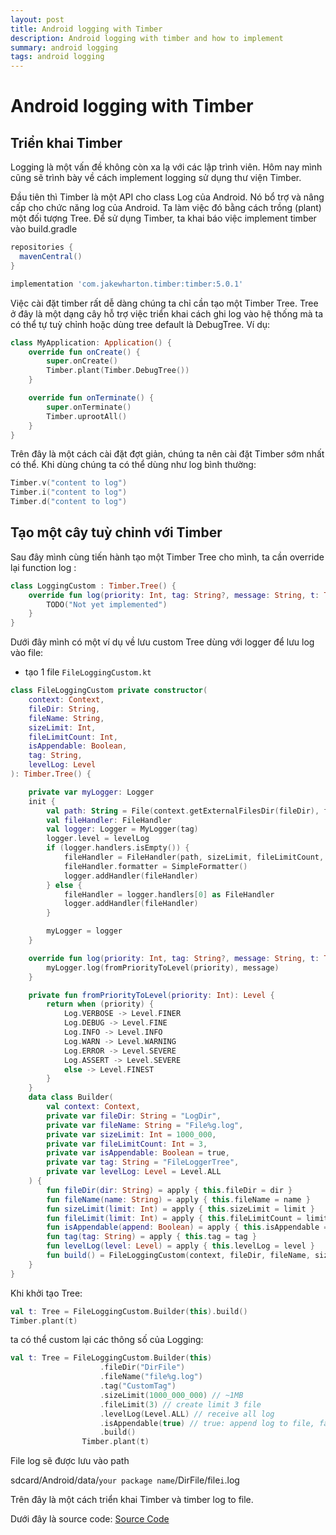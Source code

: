 ```yaml
---
layout: post
title: Android logging with Timber
description: Android logging with timber and how to implement
summary: android logging
tags: android logging
---
```


# Android logging with Timber

## Triển khai Timber
Logging là một vấn đề không còn xa lạ với các lập trình viên. Hôm nay mình cũng sẽ trình bày về cách implement logging sử dụng thư viện Timber.

Đầu tiên thì Timber là một API cho class Log của Android. Nó bổ trợ và nâng cấp cho chức năng log của Android. Ta làm việc đó bằng cách trồng (plant) một đối tượng Tree. Để sử dụng Timber, ta khai báo việc implement timber vào build.gradle 

```gradle
repositories {
  mavenCentral()
}

implementation 'com.jakewharton.timber:timber:5.0.1'
```

Việc cài đặt timber rất dễ dàng chúng ta chỉ cần tạo một Timber Tree. Tree ở đây là một dạng cây hỗ trợ việc triển khai cách ghi log vào hệ thống mà ta có thể tự tuỳ chỉnh hoặc dùng tree default là DebugTree. Ví dụ:

``` Kotlin
class MyApplication: Application() {
    override fun onCreate() {
        super.onCreate()
        Timber.plant(Timber.DebugTree())
    }

    override fun onTerminate() {
        super.onTerminate()
        Timber.uprootAll()
    }
}
```

Trên đây là một cách cài đặt đợt giản, chúng ta nên cài đặt Timber sớm nhất có thể. Khi dùng chúng ta có thể dùng như log bình thường:

```kotlin
Timber.v("content to log")
Timber.i("content to log")
Timber.d("content to log")
```

## Tạo một cây tuỳ chỉnh với Timber
Sau đây mình cùng tiến hành tạo một Timber Tree cho mình, ta cần override lại function log :

```kotlin
class LoggingCustom : Timber.Tree() {
    override fun log(priority: Int, tag: String?, message: String, t: Throwable?) {
        TODO("Not yet implemented")
    }
}
```

Dưới đây mình có một ví dụ về lưu custom Tree dùng với logger để lưu log vào file: 
- tạo 1 file `FileLoggingCustom.kt`

```kotlin
class FileLoggingCustom private constructor(
    context: Context,
    fileDir: String,
    fileName: String,
    sizeLimit: Int,
    fileLimitCount: Int,
    isAppendable: Boolean,
    tag: String,
    levelLog: Level
): Timber.Tree() {

    private var myLogger: Logger
    init {
        val path: String = File(context.getExternalFilesDir(fileDir), fileName).absolutePath
        val fileHandler: FileHandler
        val logger: Logger = MyLogger(tag)
        logger.level = levelLog
        if (logger.handlers.isEmpty()) {
            fileHandler = FileHandler(path, sizeLimit, fileLimitCount, isAppendable)
            fileHandler.formatter = SimpleFormatter()
            logger.addHandler(fileHandler)
        } else {
            fileHandler = logger.handlers[0] as FileHandler
            logger.addHandler(fileHandler)
        }

        myLogger = logger
    }

    override fun log(priority: Int, tag: String?, message: String, t: Throwable?) {
        myLogger.log(fromPriorityToLevel(priority), message)
    }

    private fun fromPriorityToLevel(priority: Int): Level {
        return when (priority) {
            Log.VERBOSE -> Level.FINER
            Log.DEBUG -> Level.FINE
            Log.INFO -> Level.INFO
            Log.WARN -> Level.WARNING
            Log.ERROR -> Level.SEVERE
            Log.ASSERT -> Level.SEVERE
            else -> Level.FINEST
        }
    }
    data class Builder(
        val context: Context,
        private var fileDir: String = "LogDir",
        private var fileName: String = "File%g.log",
        private var sizeLimit: Int = 1000_000,
        private var fileLimitCount: Int = 3,
        private var isAppendable: Boolean = true,
        private var tag: String = "FileLoggerTree",
        private var levelLog: Level = Level.ALL
    ) {
        fun fileDir(dir: String) = apply { this.fileDir = dir }
        fun fileName(name: String) = apply { this.fileName = name }
        fun sizeLimit(limit: Int) = apply { this.sizeLimit = limit }
        fun fileLimit(limit: Int) = apply { this.fileLimitCount = limit }
        fun isAppendable(append: Boolean) = apply { this.isAppendable = append }
        fun tag(tag: String) = apply { this.tag = tag }
        fun levelLog(level: Level) = apply { this.levelLog = level }
        fun build() = FileLoggingCustom(context, fileDir, fileName, sizeLimit, fileLimitCount, isAppendable, tag, levelLog)
    }
}
```

Khi khởi tạo Tree:

```kotlin
val t: Tree = FileLoggingCustom.Builder(this).build()
Timber.plant(t)
```
ta có thể custom lại các thông số của Logging:


```kotlin
val t: Tree = FileLoggingCustom.Builder(this)
                    .fileDir("DirFile")
                    .fileName("file%g.log")
                    .tag("CustomTag")
                    .sizeLimit(1000_000_000) // ~1MB
                    .fileLimit(3) // create limit 3 file
                    .levelLog(Level.ALL) // receive all log
                    .isAppendable(true) // true: append log to file, false: create new file
                    .build()
                Timber.plant(t)
```

File log sẽ được lưu vào path

sdcard/Android/data/`your package name`/DirFile/file`i`.log

Trên đây là một cách triển khai Timber và timber log to file.


Dưới đây là source code: [Source Code](https://github.com/hunga1ok/POC-Logging)